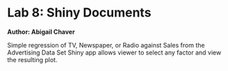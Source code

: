 # Lab 8: Shiny Documents
**Author: Abigail Chaver**

Simple regression of TV, Newspaper, or Radio against Sales from the Advertising Data Set
Shiny app allows viewer to select any factor and view the resulting plot.

